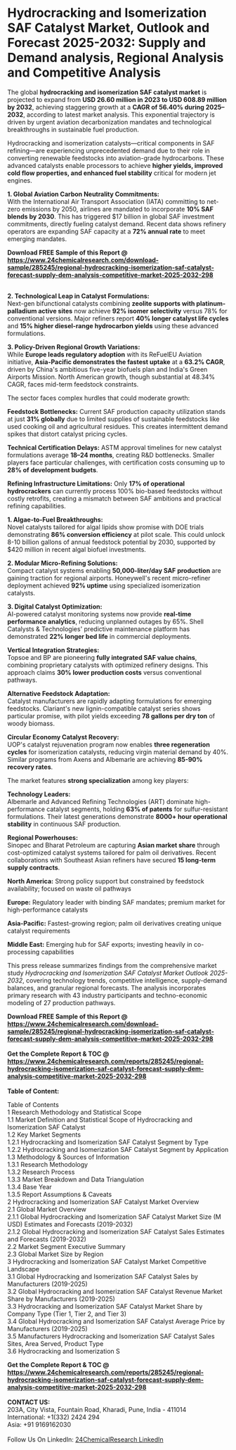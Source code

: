 <h1>Hydrocracking and Isomerization SAF Catalyst Market, Outlook and Forecast 2025-2032: Supply and Demand analysis, Regional Analysis and Competitive Analysis</h1><p>The global <strong>hydrocracking and isomerization SAF catalyst market</strong> is projected to expand from <strong>USD 26.60 million in 2023 to USD 608.89 million by 2032</strong>, achieving staggering growth at a <strong>CAGR of 56.40% during 2025–2032</strong>, according to latest market analysis. This exponential trajectory is driven by urgent aviation decarbonization mandates and technological breakthroughs in sustainable fuel production.</p><p>Hydrocracking and isomerization catalysts—critical components in SAF refining—are experiencing unprecedented demand due to their role in converting renewable feedstocks into aviation-grade hydrocarbons. These advanced catalysts enable processors to achieve <strong>higher yields, improved cold flow properties, and enhanced fuel stability</strong> critical for modern jet engines.</p><p><strong>1. Global Aviation Carbon Neutrality Commitments:</strong><br>
With the International Air Transport Association (IATA) committing to net-zero emissions by 2050, airlines are mandated to incorporate <strong>10% SAF blends by 2030</strong>. This has triggered $17 billion in global SAF investment commitments, directly fueling catalyst demand. Recent data shows refinery operators are expanding SAF capacity at a <strong>72% annual rate</strong> to meet emerging mandates.</p><div><b>Download FREE Sample of this Report @ 
            <a href="https://www.24chemicalresearch.com/download-sample/285245/regional-hydrocracking-isomerization-saf-catalyst-forecast-supply-dem-analysis-competitive-market-2025-2032-298">
            https://www.24chemicalresearch.com/download-sample/285245/regional-hydrocracking-isomerization-saf-catalyst-forecast-supply-dem-analysis-competitive-market-2025-2032-298</a></b></div><br><p><strong>2. Technological Leap in Catalyst Formulations:</strong><br>
Next-gen bifunctional catalysts combining <strong>zeolite supports with platinum-palladium active sites</strong> now achieve <strong>92% isomer selectivity</strong> versus 78% for conventional versions. Major refiners report <strong>40% longer catalyst life cycles</strong> and <strong>15% higher diesel-range hydrocarbon yields</strong> using these advanced formulations.</p><p><strong>3. Policy-Driven Regional Growth Variations:</strong><br>
While <strong>Europe leads regulatory adoption</strong> with its ReFuelEU Aviation initiative, <strong>Asia-Pacific demonstrates the fastest uptake</strong> at a <strong>63.2% CAGR</strong>, driven by China's ambitious five-year biofuels plan and India's Green Airports Mission. North American growth, though substantial at 48.34% CAGR, faces mid-term feedstock constraints.</p><p>The sector faces complex hurdles that could moderate growth:</p><p><strong>Feedstock Bottlenecks:</strong> Current SAF production capacity utilization stands at just <strong>31% globally</strong> due to limited supplies of sustainable feedstocks like used cooking oil and agricultural residues. This creates intermittent demand spikes that distort catalyst pricing cycles.</p><p><strong>Technical Certification Delays:</strong> ASTM approval timelines for new catalyst formulations average <strong>18–24 months</strong>, creating R&amp;D bottlenecks. Smaller players face particular challenges, with certification costs consuming up to <strong>28% of development budgets</strong>.</p><p><strong>Refining Infrastructure Limitations:</strong> Only <strong>17% of operational hydrocrackers</strong> can currently process 100% bio-based feedstocks without costly retrofits, creating a mismatch between SAF ambitions and practical refining capabilities.</p><p><strong>1. Algae-to-Fuel Breakthroughs:</strong><br>
Novel catalysts tailored for algal lipids show promise with DOE trials demonstrating <strong>86% conversion efficiency</strong> at pilot scale. This could unlock 8-10 billion gallons of annual feedstock potential by 2030, supported by $420 million in recent algal biofuel investments.</p><p><strong>2. Modular Micro-Refining Solutions:</strong><br>
Compact catalyst systems enabling <strong>50,000-liter/day SAF production</strong> are gaining traction for regional airports. Honeywell's recent micro-refiner deployment achieved <strong>92% uptime</strong> using specialized isomerization catalysts.</p><p><strong>3. Digital Catalyst Optimization:</strong><br>
AI-powered catalyst monitoring systems now provide <strong>real-time performance analytics</strong>, reducing unplanned outages by 65%. Shell Catalysts &amp; Technologies' predictive maintenance platform has demonstrated <strong>22% longer bed life</strong> in commercial deployments.</p><p><strong>Vertical Integration Strategies:</strong><br>
	Topsoe and BP are pioneering <strong>fully integrated SAF value chains</strong>, combining proprietary catalysts with optimized refinery designs. This approach claims <strong>30% lower production costs</strong> versus conventional pathways.</p><p><strong>Alternative Feedstock Adaptation:</strong><br>
	Catalyst manufacturers are rapidly adapting formulations for emerging feedstocks. Clariant's new lignin-compatible catalyst series shows particular promise, with pilot yields exceeding <strong>78 gallons per dry ton</strong> of woody biomass.</p><p><strong>Circular Economy Catalyst Recovery:</strong><br>
	UOP's catalyst rejuvenation program now enables <strong>three regeneration cycles</strong> for isomerization catalysts, reducing virgin material demand by 40%. Similar programs from Axens and Albemarle are achieving <strong>85-90% recovery rates</strong>.</p><p>The market features <strong>strong specialization</strong> among key players:</p><p><strong>Technology Leaders:</strong><br>
Albemarle and Advanced Refining Technologies (ART) dominate high-performance catalyst segments, holding <strong>63% of patents</strong> for sulfur-resistant formulations. Their latest generations demonstrate <strong>8000+ hour operational stability</strong> in continuous SAF production.</p><p><strong>Regional Powerhouses:</strong><br>
Sinopec and Bharat Petroleum are capturing <strong>Asian market share</strong> through cost-optimized catalyst systems tailored for palm oil derivatives. Recent collaborations with Southeast Asian refiners have secured <strong>15 long-term supply contracts</strong>.</p><p><strong>North America:</strong> Strong policy support but constrained by feedstock availability; focused on waste oil pathways</p><p><strong>Europe:</strong> Regulatory leader with binding SAF mandates; premium market for high-performance catalysts</p><p><strong>Asia-Pacific:</strong> Fastest-growing region; palm oil derivatives creating unique catalyst requirements</p><p><strong>Middle East:</strong> Emerging hub for SAF exports; investing heavily in co-processing capabilities</p><p>This press release summarizes findings from the comprehensive market study <em>Hydrocracking and Isomerization SAF Catalyst Market Outlook 2025-2032</em>, covering technology trends, competitive intelligence, supply-demand balances, and granular regional forecasts. The analysis incorporates primary research with 43 industry participants and techno-economic modeling of 27 production pathways.</p><div><b>Download FREE Sample of this Report @ 
            <a href="https://www.24chemicalresearch.com/download-sample/285245/regional-hydrocracking-isomerization-saf-catalyst-forecast-supply-dem-analysis-competitive-market-2025-2032-298">
            https://www.24chemicalresearch.com/download-sample/285245/regional-hydrocracking-isomerization-saf-catalyst-forecast-supply-dem-analysis-competitive-market-2025-2032-298</a></b></div><br><div><b>Get the Complete Report & TOC @ 
            <a href="https://www.24chemicalresearch.com/reports/285245/regional-hydrocracking-isomerization-saf-catalyst-forecast-supply-dem-analysis-competitive-market-2025-2032-298">
            https://www.24chemicalresearch.com/reports/285245/regional-hydrocracking-isomerization-saf-catalyst-forecast-supply-dem-analysis-competitive-market-2025-2032-298</a></b></div><br>
            <b>Table of Content:</b><p>Table of Contents<br />
1 Research Methodology and Statistical Scope<br />
1.1 Market Definition and Statistical Scope of Hydrocracking and Isomerization SAF Catalyst<br />
1.2 Key Market Segments<br />
1.2.1 Hydrocracking and Isomerization SAF Catalyst Segment by Type<br />
1.2.2 Hydrocracking and Isomerization SAF Catalyst Segment by Application<br />
1.3 Methodology & Sources of Information<br />
1.3.1 Research Methodology<br />
1.3.2 Research Process<br />
1.3.3 Market Breakdown and Data Triangulation<br />
1.3.4 Base Year<br />
1.3.5 Report Assumptions & Caveats<br />
2 Hydrocracking and Isomerization SAF Catalyst Market Overview<br />
2.1 Global Market Overview<br />
2.1.1 Global Hydrocracking and Isomerization SAF Catalyst Market Size (M USD) Estimates and Forecasts (2019-2032)<br />
2.1.2 Global Hydrocracking and Isomerization SAF Catalyst Sales Estimates and Forecasts (2019-2032)<br />
2.2 Market Segment Executive Summary<br />
2.3 Global Market Size by Region<br />
3 Hydrocracking and Isomerization SAF Catalyst Market Competitive Landscape<br />
3.1 Global Hydrocracking and Isomerization SAF Catalyst Sales by Manufacturers (2019-2025)<br />
3.2 Global Hydrocracking and Isomerization SAF Catalyst Revenue Market Share by Manufacturers (2019-2025)<br />
3.3 Hydrocracking and Isomerization SAF Catalyst Market Share by Company Type (Tier 1, Tier 2, and Tier 3)<br />
3.4 Global Hydrocracking and Isomerization SAF Catalyst Average Price by Manufacturers (2019-2025)<br />
3.5 Manufacturers Hydrocracking and Isomerization SAF Catalyst Sales Sites, Area Served, Product Type<br />
3.6 Hydrocracking and Isomerization S</p><div><b>Get the Complete Report & TOC @ 
            <a href="https://www.24chemicalresearch.com/reports/285245/regional-hydrocracking-isomerization-saf-catalyst-forecast-supply-dem-analysis-competitive-market-2025-2032-298">
            https://www.24chemicalresearch.com/reports/285245/regional-hydrocracking-isomerization-saf-catalyst-forecast-supply-dem-analysis-competitive-market-2025-2032-298</a></b></div><br><b>CONTACT US:</b><br>
            203A, City Vista, Fountain Road, Kharadi, Pune, India - 411014<br>
            International: +1(332) 2424 294<br>
            Asia: +91 9169162030 <br><br>
            Follow Us On LinkedIn: <a href="https://www.linkedin.com/company/24chemicalresearch/">24ChemicalResearch LinkedIn</a>